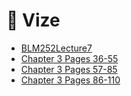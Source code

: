 # 📅 Vize

<!--YPackage.YGitbookIntegration-tarafından-otomatik-oluşturulmuştur-->

- [BLM252Lecture7](BLM252Lecture7.pdf)
- [Chapter 3 Pages 36-55](Chapter%203%20Pages%2036-55.pdf)
- [Chapter 3 Pages 57-85](Chapter%203%20Pages%2057-85.pdf)
- [Chapter 3 Pages 86-110](Chapter%203%20Pages%2086-110.pdf)

<!--YPackage.YGitbookIntegration-tarafından-otomatik-oluşturulmuştur-->
